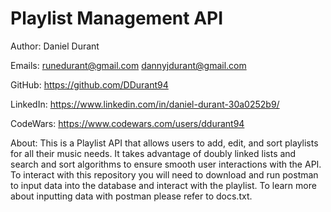 # Playlist Management API

Author: Daniel Durant

Emails:
<runedurant@gmail.com>
<dannyjdurant@gmail.com>

GitHub:
<https://github.com/DDurant94>

LinkedIn:
<https://www.linkedin.com/in/daniel-durant-30a0252b9/>

CodeWars:
<https://www.codewars.com/users/ddurant94>

About:
This is a Playlist API that allows users to add, edit, and sort playlists for all their music needs. It takes advantage of doubly linked lists and search and sort algorithms to ensure smooth user interactions with the API. To interact with this repository you will need to download and run postman to input data into the database and interact with the playlist. To learn more about inputting data with postman please refer to docs.txt.
